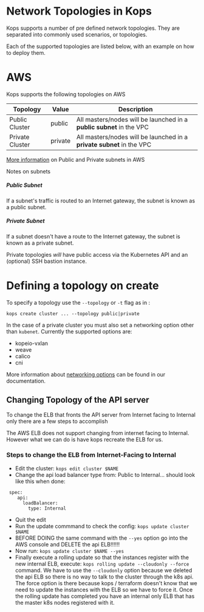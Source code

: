 # Network Topologies in Kops

Kops supports a number of pre defined network topologies. They are separated into commonly used scenarios, or topologies.

Each of the supported topologies are listed below, with an example on how to deploy them.

# AWS

Kops supports the following topologies on AWS

|      Topology     |   Value    | Description                                                                                                 |
| ----------------- |----------- | ----------------------------------------------------------------------------------------------------------- |
|   Public Cluster  |   public   | All masters/nodes will be launched in a **public subnet** in the VPC                                        |
|   Private Cluster |   private  | All masters/nodes will be launched in a **private subnet** in the VPC                                       |


[More information](http://docs.aws.amazon.com/AmazonVPC/latest/UserGuide/VPC_Subnets.html) on Public and Private subnets in AWS

Notes on subnets

##### Public Subnet
If a subnet's traffic is routed to an Internet gateway, the subnet is known as a public subnet.

##### Private Subnet
If a subnet doesn't have a route to the Internet gateway, the subnet is known as a private subnet.

Private topologies *will* have public access via the Kubernetes API and an (optional) SSH bastion instance.

# Defining a topology on create

To specify a topology use the `--topology` or `-t` flag as in :

```
kops create cluster ... --topology public|private
```

In the case of a private cluster you must also set a networking option other
than `kubenet`.  Currently the supported options are:

- kopeio-vxlan
- weave
- calico
- cni

More information about [networking options](networking.md) can be found in our documentation.

## Changing Topology of the API server
To change the ELB that fronts the API server from Internet facing to Internal only there are a few steps to accomplish

The AWS ELB does not support changing from internet facing to Internal.  However what we can do is have kops recreate the ELB for us.

### Steps to change the ELB from Internet-Facing to Internal
- Edit the cluster: `kops edit cluster $NAME`
- Change the api load balancer type from: Public to Internal... should look like this when done:
```
 spec:
    api:
      loadBalancer:
        type: Internal
```
 - Quit the edit
 - Run the update commmand to check the config: `kops update cluster $NAME`
 - BEFORE DOING the same command with the `--yes` option go into the AWS console and DELETE the api ELB!!!!!!
 - Now run: `kops update cluster $NAME --yes`
 - Finally execute a rolling update so that the instances register with the new internal ELB,  execute: `kops rolling update --cloudonly --force` command.  We have to use the  `--cloudonly` option because we deleted the api ELB so there is no way to talk to the cluster through the k8s api.  The force option is there because kops / terraform doesn't know that we need to update the instances with the ELB so we have to force it.
 Once the rolling update has completed you have an internal only ELB that has the master k8s nodes registered with it.

